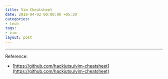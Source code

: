 ```yaml
---
title: Vim Cheatsheet
date: 2018-04-02 00:00:00 +05:30
categories:
- tech
tags:
- vim
layout: post
---
```


<script src="https://gist.github.com/murarisumit/e2efb5af947e26ecac58c27b5f0e1e78.js"></script>

---
Reference: 
* [https://github.com/hackjutsu/vim-cheatsheet](https://github.com/hackjutsu/vim-cheatsheet)
